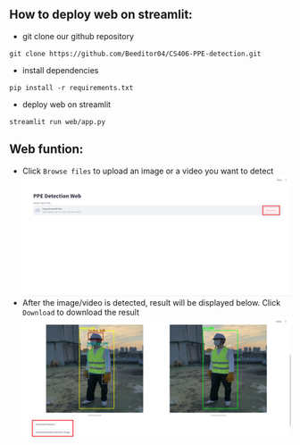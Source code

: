 ## How to deploy web on streamlit:
* git clone our github repository
```
git clone https://github.com/Beeditor04/CS406-PPE-detection.git
```
* install dependencies
```
pip install -r requirements.txt
```
* deploy web on streamlit
```
streamlit run web/app.py
```

## Web funtion:
* Click `Browse files` to upload an image or a video you want to detect
![alt text](pic1.png)
* After the image/video is detected, result will be displayed below. Click `Download` to download the result
![alt text](pic2.png)